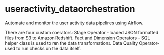 # useractivity_dataorchestration
Automate and monitor the user activity data pipelines using Airflow.</p>
There are four custom operators:
Stage Operator - loaded JSON formatted files from S3 to Amazon Redshift.
Fact and Dimension Operators - SQL helper class is used to run the data transformations.
Data Quality Operator- used to run checks on the data itself.
